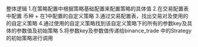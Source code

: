 整体逻辑
1.在策略配置中根据策略基础配置来配置策略的具体值
2.在交易配置表中配置 币种 + 在1中配置的自定义策略
3.通过交易配置表，找出交易对及使用的的自定义策略
4.通过使用的自定义策略找到该自定义策略下的所有的参数key及具体的参数值及初始策略
5.将参数key及参数值传递给binance_trade 中的Strategy的初始策略进行调用